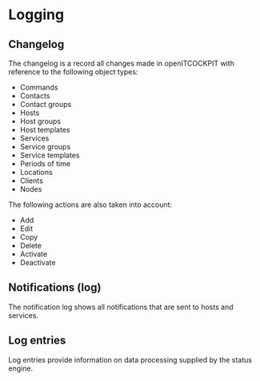 # Logging

## Changelog

The changelog is a record all changes made in openITCOCKPIT with reference to the following object types:

-  	Commands
-  	Contacts
-  	Contact groups
-  	Hosts
-  	Host groups
-  	Host templates
-  	Services
-  	Service groups
-  	Service templates
-  	Periods of time
-  	Locations
-  	Clients
-  	Nodes

The following actions are also taken into account:

-  	Add
-  	Edit
-  	Copy
-  	Delete
-  	Activate
-  	Deactivate




## Notifications (log)

The notification log shows all notifications that are sent to hosts and services.


## Log entries

Log entries provide information on data processing supplied by the status engine.
